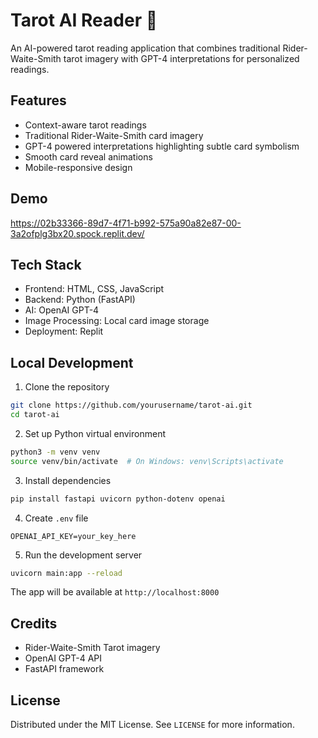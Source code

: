 # Tarot AI Reader 🔮

An AI-powered tarot reading application that combines traditional Rider-Waite-Smith tarot imagery with GPT-4 interpretations for personalized readings.

## Features
- Context-aware tarot readings
- Traditional Rider-Waite-Smith card imagery
- GPT-4 powered interpretations highlighting subtle card symbolism
- Smooth card reveal animations
- Mobile-responsive design

## Demo
https://02b33366-89d7-4f71-b992-575a90a82e87-00-3a2ofplg3bx20.spock.replit.dev/

## Tech Stack
- Frontend: HTML, CSS, JavaScript
- Backend: Python (FastAPI)
- AI: OpenAI GPT-4
- Image Processing: Local card image storage
- Deployment: Replit

## Local Development

1. Clone the repository
```bash
git clone https://github.com/yourusername/tarot-ai.git
cd tarot-ai
```

2. Set up Python virtual environment
```bash
python3 -m venv venv
source venv/bin/activate  # On Windows: venv\Scripts\activate
```

3. Install dependencies
```bash
pip install fastapi uvicorn python-dotenv openai
```

4. Create `.env` file
```
OPENAI_API_KEY=your_key_here
```

5. Run the development server
```bash
uvicorn main:app --reload
```

The app will be available at `http://localhost:8000`

## Credits
- Rider-Waite-Smith Tarot imagery
- OpenAI GPT-4 API
- FastAPI framework

## License
Distributed under the MIT License. See `LICENSE` for more information.
